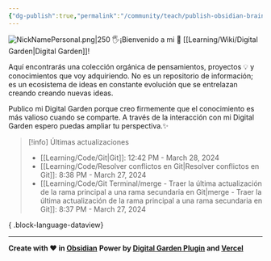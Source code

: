 ```yaml
---
{"dg-publish":true,"permalink":"/community/teach/publish-obsidian-brain/home/","pinned":true,"tags":["gardenEntry"],"created":"2024-01-25T19:06","updated":"2024-03-16T16:28"}
---
```


![NickNamePersonal.png|250](/img/user/Engine/Attachments/NickNamePersonal.png)
🖐️¡Bienvenido a mi 🌱 [[Learning/Wiki/Digital Garden\|Digital Garden]]!

Aquí encontrarás una colección orgánica de pensamientos, proyectos 💡 y conocimientos que voy adquiriendo. No es un repositorio de información; es un ecosistema de ideas en constante evolución que se entrelazan creando creando nuevas ideas.

Publico mi Digital Garden porque creo firmemente que el conocimiento es más valioso cuando se comparte. A través de la interacción con mi Digital Garden espero puedas ampliar tu perspectiva.✨

> [!info] Últimas actualizaciones
>  - [[Learning/Code/Git\|Git]]: 12:42 PM - March 28, 2024
> - [[Learning/Code/Resolver conflictos en Git\|Resolver conflictos en Git]]: 8:38 PM - March 27, 2024
> - [[Learning/Code/Git Terminal/merge - Traer la última actualización de la rama principal a una rama secundaria en Git\|merge - Traer la última actualización de la rama principal a una rama secundaria en Git]]: 8:37 PM - March 27, 2024
> 
{ .block-language-dataview}

---
**Create with ❤️ in [Obsidian](https://obsidian.md/)** 
**Power by [Digital Garden Plugin](https://dg-docs.ole.dev/) and [Vercel](https://vercel.com/)** 